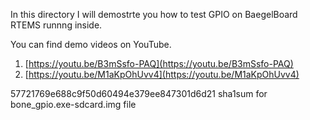 In this directory I will demostrte you how to test GPIO on BaegelBoard RTEMS runnng inside.

You can find demo videos on YouTube.

1. [https://youtu.be/B3mSsfo-PAQ](https://youtu.be/B3mSsfo-PAQ)
2. [https://youtu.be/M1aKpOhUvv4](https://youtu.be/M1aKpOhUvv4)

57721769e688c9f50d60494e379ee847301d6d21 sha1sum for bone_gpio.exe-sdcard.img file
